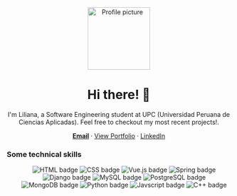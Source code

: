 <div align="center">
  <img src="https://octodex.github.com/images/pusheencat.png" style="height: 10em; width: auto;" alt="Profile picture">
  <h1>Hi there! 👋</h1>
  <p>
  I'm Liliana, a Software Engineering student at UPC (Universidad Peruana de Ciencias Aplicadas). Feel free to checkout my most recent projects!.
  </p>
</div>
<div>
  <p align="center">
    <a href="mailto:lilifuye72@gmail.com" title="lilifuye72@gmail.com"><strong>Email</strong></a>
    ·
    <a href="https://lilianafu.netlify.app/" target="_blank">View Portfolio</a>
    ·
    <a href="https://www.linkedin.com/in/lilianafuye/" target="_blank" title="Checkout Liliana Fu's LinkedIn">LinkedIn</a>
  </p>
</div>
<div>
  <h3>Some technical skills</h3>
  <ul align="center">
    <img class="h-8 w-auto rounded-lg" src="https://img.shields.io/badge/HTML5-E34F26?style=for-the-badge&logo=html5&logoColor=white" alt="HTML badge"/>
    <img class="h-8 w-auto rounded-lg" src="https://img.shields.io/badge/CSS-239120?&style=for-the-badge&logo=css3&logoColor=white" alt="CSS badge"/>
    <img class="h-8 w-auto rounded-lg" src="https://img.shields.io/badge/Vue.js-35495E?style=for-the-badge&logo=vue.js&logoColor=4FC08D" alt="Vue.js badge"/>
    <img class="h-8 w-auto rounded-lg" src="https://img.shields.io/badge/Spring-6DB33F?style=for-the-badge&logo=spring&logoColor=white" alt="Spring badge"/>
    <img class="h-8 w-auto rounded-lg" src="https://img.shields.io/badge/Django-092E20?style=for-the-badge&logo=django&logoColor=white" alt="Django badge"/>
    <img class="h-8 w-auto rounded-lg" src="https://img.shields.io/badge/MySQL-00000F?style=for-the-badge&logo=mysql&logoColor=white" alt="MySQL badge"/>
    <img class="h-8 w-auto rounded-lg" src="https://img.shields.io/badge/PostgreSQL-316192?style=for-the-badge&logo=postgresql&logoColor=white" alt="PostgreSQL badge"/>
    <img class="h-8 w-auto rounded-lg" src="https://img.shields.io/badge/MongoDB-4EA94B?style=for-the-badge&logo=mongodb&logoColor=white" alt="MongoDB badge"/>
    <img class="h-8 w-auto rounded-lg" src="https://img.shields.io/badge/Python-14354C?style=for-the-badge&logo=python&logoColor=white" alt="Python badge"/>
    <img class="h-8 w-auto rounded-lg" src="https://img.shields.io/badge/JavaScript-F7DF1E?style=for-the-badge&logo=javascript&logoColor=black" alt="Javscript badge"/>
    <img class="h-8 w-auto rounded-lg" src="https://img.shields.io/badge/C%2B%2B-00599C?style=for-the-badge&logo=c%2B%2B&logoColor=white" alt="C++ badge"/>
  </ul>
</div>
